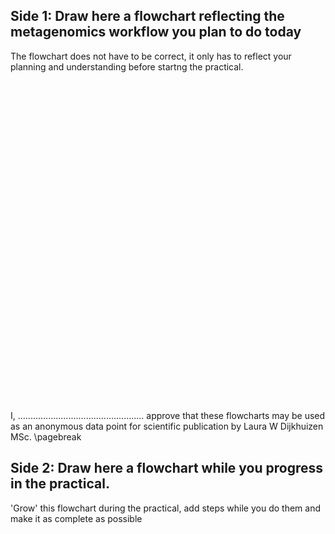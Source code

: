 ## Side 1: Draw here a flowchart reflecting the metagenomics workflow you plan to do today
The flowchart does not have to be correct, it only has to reflect your planning and understanding before startng the practical.
<br/>
<br/>
<br/>
<br/>
<br/>
<br/>
<br/>
<br/>
<br/>
<br/>
<br/>
<br/>
<br/>
<br/>
<br/>
<br/>
<br/>
<br/>
<br/>
<br/>
<br/>
<br/>
<br/>
<br/>
<br/>
<br/>
<br/>
<br/>
<br/>
<br/>
<br/>
<br/>


I, .................................................. approve that these flowcharts may be used as an anonymous data point for scientific publication by Laura W Dijkhuizen MSc.
\pagebreak

## Side 2: Draw here a flowchart while you progress in the practical.
'Grow' this flowchart during the practical, add steps while you do them and make it as complete as possible
